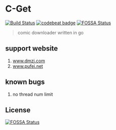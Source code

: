 # C-Get
[![Build Status](https://travis-ci.org/feilongfl/c-get.svg?branch=master)](https://travis-ci.org/feilongfl/c-get)
[![codebeat badge](https://codebeat.co/badges/5bfa8a8c-8a11-4890-a74c-795915ce73a1)](https://codebeat.co/projects/github-com-feilongfl-c-get-master)
[![FOSSA Status](https://app.fossa.io/api/projects/git%2Bgithub.com%2Ffeilongfl%2Fc-get.svg?type=shield)](https://app.fossa.io/projects/git%2Bgithub.com%2Ffeilongfl%2Fc-get?ref=badge_shield)

> comic downloader written in go

## support website
1. www.dmzj.com
1. www.pufei.net

## known bugs
1. no thread num limit



## License
[![FOSSA Status](https://app.fossa.io/api/projects/git%2Bgithub.com%2Ffeilongfl%2Fc-get.svg?type=large)](https://app.fossa.io/projects/git%2Bgithub.com%2Ffeilongfl%2Fc-get?ref=badge_large)